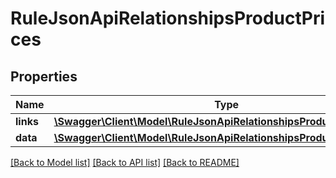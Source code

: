# RuleJsonApiRelationshipsProductPrices

## Properties
Name | Type | Description | Notes
------------ | ------------- | ------------- | -------------
**links** | [**\Swagger\Client\Model\RuleJsonApiRelationshipsProductPricesLinks**](RuleJsonApiRelationshipsProductPricesLinks.md) |  | [optional] 
**data** | [**\Swagger\Client\Model\RuleJsonApiRelationshipsProductPricesData[]**](RuleJsonApiRelationshipsProductPricesData.md) |  | [optional] 

[[Back to Model list]](../../README.md#documentation-for-models) [[Back to API list]](../../README.md#documentation-for-api-endpoints) [[Back to README]](../../README.md)

